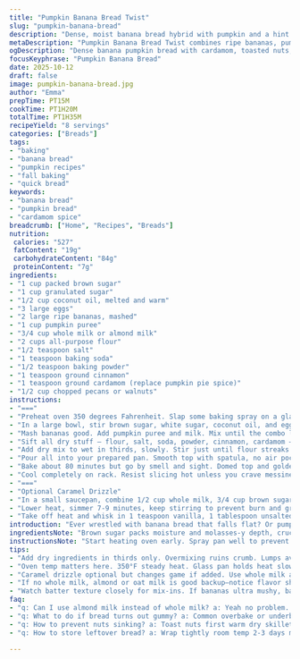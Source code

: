 ```yaml
---
title: "Pumpkin Banana Bread Twist"
slug: "pumpkin-banana-bread"
description: "Dense, moist banana bread hybrid with pumpkin and a hint of cardamom swapping old pumpkin pie spice. Brown sugar and coconut oil keep it rich. Toss pecans or walnuts for crunch. Caramel drizzle optional but highly recommended for that sweet, gooey finish. Bake until the top’s deep golden and toothpick comes out with a crumb or two — don’t overbake. Mixing dry in thirds prevents lumps. Use almond milk if whole milk missing. Watch batter texture, adjust flour slightly if bananas ultra mushy. Smell cinnamon, feel batter thick but stirrable. Expect about 8 servings with hearty slices packed in flavor."
metaDescription: "Pumpkin Banana Bread Twist combines ripe bananas, pumpkin puree, and cardamom for a moist, flavorful loaf with a nutty crunch and optional caramel drizzle finish."
ogDescription: "Dense banana pumpkin bread with cardamom, toasted nuts, moist crumb all baked to golden dome. Add caramel drizzle for sweet sticky finish if you want."
focusKeyphrase: "Pumpkin Banana Bread"
date: 2025-10-12
draft: false
image: pumpkin-banana-bread.jpg
author: "Emma"
prepTime: PT15M
cookTime: PT1H20M
totalTime: PT1H35M
recipeYield: "8 servings"
categories: ["Breads"]
tags:
- "baking"
- "banana bread"
- "pumpkin recipes"
- "fall baking"
- "quick bread"
keywords:
- "banana bread"
- "pumpkin bread"
- "cardamom spice"
breadcrumb: ["Home", "Recipes", "Breads"]
nutrition: 
 calories: "527"
 fatContent: "19g"
 carbohydrateContent: "84g"
 proteinContent: "7g"
ingredients:
- "1 cup packed brown sugar"
- "1 cup granulated sugar"
- "1/2 cup coconut oil, melted and warm"
- "3 large eggs"
- "2 large ripe bananas, mashed"
- "1 cup pumpkin puree"
- "3/4 cup whole milk or almond milk"
- "2 cups all-purpose flour"
- "1/2 teaspoon salt"
- "1 teaspoon baking soda"
- "1/2 teaspoon baking powder"
- "1 teaspoon ground cinnamon"
- "1 teaspoon ground cardamom (replace pumpkin pie spice)"
- "1/2 cup chopped pecans or walnuts"
instructions:
- "==="
- "Preheat oven 350 degrees Fahrenheit. Slap some baking spray on a glass or metal loaf pan. No sticking drama later."
- "In a large bowl, stir brown sugar, white sugar, coconut oil, and eggs together. Beat a bit but don’t overdo. Just enough to marry ingredients."
- "Mash bananas good. Add pumpkin puree and milk. Mix until the combo looks velvety. Pour this into sugar-egg mix. Fold gently."
- "Sift all dry stuff – flour, salt, soda, powder, cinnamon, cardamom – into a bowl. Add those nuts. Nix lumps here or bread ditched later."
- "Add dry mix to wet in thirds, slowly. Stir just until flour streaks disappear. Overmix? Bread tough like shoe. Take it easy, feel batter thick, yet loose sway."
- "Pour all into your prepared pan. Smooth top with spatula, no air pockets trapped."
- "Bake about 80 minutes but go by smell and sight. Domed top and golden hue, edges pulling from pan visible signs. Insert toothpick near center; few moist crumbs okay. No wet batter."
- "Cool completely on rack. Resist slicing hot unless you crave messiness."
- "==="
- "Optional Caramel Drizzle"
- "In a small saucepan, combine 1/2 cup whole milk, 3/4 cup brown sugar. Medium-high heat, stir constantly until boil breaks."
- "Lower heat, simmer 7-9 minutes, keep stirring to prevent burn and graininess. You want thick syrupy texture, not too runny."
- "Take off heat and whisk in 1 teaspoon vanilla, 1 tablespoon unsalted butter till glossy. Cool 5 minutes; drizzle with care over cooled bread slices."
introduction: "Ever wrestled with banana bread that falls flat? Or pumpkin loaves too dry? Here’s a hybrid that punches above its weight. Brown sugar deepens flavor, coconut oil swaps vegetable oil for nuttier notes. Cardamom sneaks in, a subtle twist over classic spice. I’ve done burnt edges and gummy middles — both avoidable if you trust senses over clock. That smell while baking? Cinnamon and cardamom hit before you peek. Moist crumb thanks to banana and pumpkin. Crispy nut pieces contrast soft interior. Caramel drizzle optional but hell, why not? Sweet, sticky, warm. You’ll nail texture when batter moves like thick cream but not too fluid. Pull loaf when springy, toothpick cracks just clean. No overshoot. No waste."
ingredientsNote: "Brown sugar packs moisture and molasses-y depth, crucial for richer crumb. Coconut oil swap brings subtle tropical undertones and better texture than neutral oils—solid at room temp but melts in batter. Bananas must be ripe, spotted; mushy better. Swap whole milk for almond or oat milk if needed; changes taste slightly but keeps moisture right. Flour sifted to avoid lumps—critical here. Salt balances sweetness, don’t skip. Cardamom in place of pumpkin pie spice—try if you want shift from standard warm spice blends. Nuts toasted beforehand add crunch—raw works but toast if time. If low on pumpkin puree, canned or fresh pureed works; drain excess if watery. Egg size impact; large eggs recommended to ensure batter binds right."
instructionsNote: "Start heating oven early. Spray pan well to prevent stubborn sticking; glass takes longer to heat, so add a few minutes squash tricks if swapping pans. When mixing wet stuff, no overbeating – aeration isn’t goal here, just mix until uniform. Folding dry in thirds avoids overmixing and lumps. Batter consistency: thick but still pourable, hold a spoon’s shape loosely. If batter looks too stiff, add splash milk. Bake time varies—triggers are golden dome, fragrant aroma, and toothpick test. Crackly edges suggest doneness. Let cool fully to finish crumb structure setting; hot slicing invites crumble and soggy mess. Caramel sauce: constant stirring avoids grainy disappointment; lower heat post-boil keeps sugar from burning. Drizzle cooled drizzle; if hot, melts and sinks. Use spatula or spoon for best control."
tips:
- "Add dry ingredients in thirds only. Overmixing ruins crumb. Lumps avoided by sifting flour and spices. Batter thick but still loose; if stiff add splash milk. Bananas must be ripe — spotted, super mushy better. Coconut oil melted and warm helps incorporation versus cold. No extra beating after adding flour; folding gently good enough. Toast nuts first if possible; raw nuts in bread dull flavor and texture."
- "Oven temp matters here. 350°F steady heat. Glass pan holds heat slower than metal—add 5-10 minutes if switching. Baking spray or grease pan well, stuck loaf is pain. Check dome color and smell cinnamon cardamom perfume wafting. Toothpick test means few moist crumbs okay; wet batter signals underbake. Edges pulling from pan shows done; don’t wait too long or dry loaf happens."
- "Caramel drizzle optional but changes game if added. Use whole milk and brown sugar combo. Stir constantly or grainy mess. Lower heat after boil break, simmer 7-9 min, syrup thick but still pourable. Whisk vanilla and butter off heat till gloss glaze forms. Cool prior to drizzle or sauce melts into crumb and looks sad. Spoon or small spatula for slow drizzle control. Best after loaf cools completely to avoid melting."
- "If no whole milk, almond or oat milk is good backup—notice flavor shift but keeps moisture. Pumpkin puree consistency varies canned vs fresh; drain watery or bake longer if more moisture. Eggs large size keeps batter bind; smaller eggs? Add a bit more wet. Brown sugar adds molasses moisture depth; granulated sugar for balanced sweetness. Don’t skip salt—balances flavors, stops flat sweetness."
- "Watch batter texture closely for mix-ins. If bananas ultra mushy, batter too loose, add flour carefully to tighten without toughness. Thick but stirrable batter. Folding dry in thirds avoids tough bread. Don’t overfold either. If lined pan, no additional grease needed but if metal no sticks on spray. Scent of cinnamon and cardamom early sign mixing done well. Crackly edges smell sweet, signals pull loaf out."
faq:
- "q: Can I use almond milk instead of whole milk? a: Yeah no problem. Taste changes lightly but moisture stays. Oat milk works too. Watch batter consistency; almond sometimes thinner so add flour if too loose."
- "q: What to do if bread turns out gummy? a: Common overbake or underbake. Check edges pulling. Toothpick test key, moist crumbs okay but no wet batter. Overmix also causes it tough gummy. Use ripe bananas, not too mushy or add flour cautiously."
- "q: How to prevent nuts sinking? a: Toast nuts first warm dry skillet, cool, then fold into flour mix. Nuts get coated with flour too. Mixing dry mix with nuts before wet helps keep them suspended."
- "q: How to store leftover bread? a: Wrap tightly room temp 2-3 days max. Refrigerate if longer but can dry out crumb. Freezer works best in sealed bag or container up to 3 months. Thaw at room temp; crisp edges soften after bake."

---
```

